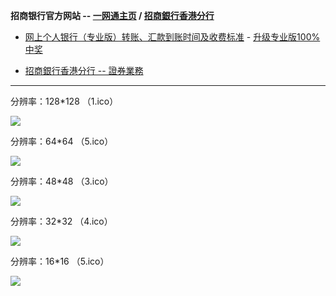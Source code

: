 **招商银行官方网站 -- [一网通主页](https://www.cmbchina.com/) / [招商銀行香港分行](https://hk.cmbchina.com/)**

- [网上个人银行（专业版）转账、汇款到账时间及收费标准](https://www.cmbchina.com/PersonalBank/GB/Page/standfee.htm) - [升级专业版100%中奖](https://www.cmbchina.com/personal/common.aspx?parentid=pbank&pageid=0730smdl)

- [招商銀行香港分行 -- 證券業務](https://hk.cmbchina.com/Securities/)

----------------------------------

分辨率：128*128 （1.ico）

<img src="https://github.com/taoste/Hello-World/blob/master/images/favicon-ico//cmbchina-ICON/1.ico?raw=true"/>

分辨率：64*64 （5.ico）

<img src="https://github.com/taoste/Hello-World/blob/master/images/favicon-ico//cmbchina-ICON/2.ico?raw=true"/>

分辨率：48*48 （3.ico）

<img src="https://github.com/taoste/Hello-World/blob/master/images/favicon-ico//cmbchina-ICON/3.ico?raw=true"/>

分辨率：32*32 （4.ico）

<img src="https://github.com/taoste/Hello-World/blob/master/images/favicon-ico//cmbchina-ICON/4.ico?raw=true"/>

分辨率：16*16 （5.ico）

<img src="https://github.com/taoste/Hello-World/blob/master/images/favicon-ico//cmbchina-ICON/5.ico?raw=true"/>
